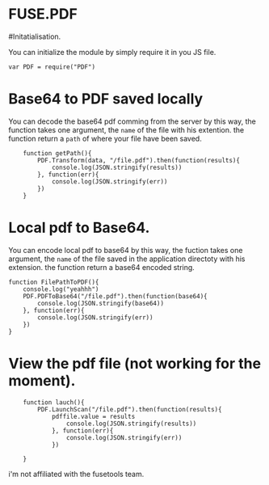 # FUSE.PDF




#Initatialisation.


You can initialize the module by simply require it in you JS file.

```
var PDF = require("PDF")

```


# Base64 to PDF saved locally

You can decode the base64 pdf comming from the server by this way, the function takes one argument, the `name` of the file with his extention.
the function return a `path` of where your file have been saved.

```
	function getPath(){
		PDF.Transform(data, "/file.pdf").then(function(results){
			console.log(JSON.stringify(results))
		}, function(err){
			console.log(JSON.stringify(err))
		})
	}

``` 




# Local pdf to Base64.

You can encode local pdf to base64 by this way, the fuction takes one argument, the `name` of the file saved in the application directoty with his extension.
the function return a base64 encoded string.

```
function FilePathToPDF(){
	console.log("yeahhh")
	PDF.PDFToBase64("/file.pdf").then(function(base64){
		console.log(JSON.stringify(base64))
	}, function(err){
		console.log(JSON.stringify(err))
	})
}

```


# View the pdf file (not working for the moment).

```
	function lauch(){
		PDF.LaunchScan("/file.pdf").then(function(results){
			pdffile.value = results
				console.log(JSON.stringify(results))
			}, function(err){
				console.log(JSON.stringify(err))
			})
	
	}

```


i'm not affiliated with the fusetools team.








